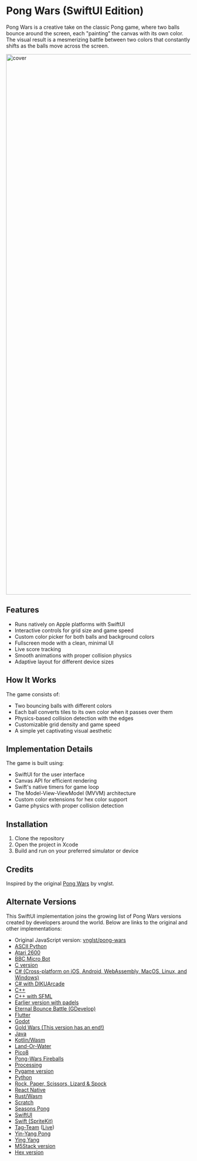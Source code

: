 # Pong Wars (SwiftUI Edition)

Pong Wars is a creative take on the classic Pong game, where two balls bounce around the screen, each "painting" the canvas with its own color. The visual result is a mesmerizing battle between two colors that constantly shifts as the balls move across the screen.

<img width="1472" alt="cover" src="https://github.com/user-attachments/assets/1faeb991-d618-4d05-8e61-6c0d79366cc2" />

## Features

- Runs natively on Apple platforms with SwiftUI
- Interactive controls for grid size and game speed
- Custom color picker for both balls and background colors
- Fullscreen mode with a clean, minimal UI
- Live score tracking
- Smooth animations with proper collision physics
- Adaptive layout for different device sizes

## How It Works

The game consists of:
- Two bouncing balls with different colors
- Each ball converts tiles to its own color when it passes over them
- Physics-based collision detection with the edges
- Customizable grid density and game speed
- A simple yet captivating visual aesthetic

## Implementation Details

The game is built using:
- SwiftUI for the user interface
- Canvas API for efficient rendering
- Swift's native timers for game loop
- The Model-View-ViewModel (MVVM) architecture
- Custom color extensions for hex color support
- Game physics with proper collision detection

## Installation

1. Clone the repository
2. Open the project in Xcode
3. Build and run on your preferred simulator or device

## Credits

Inspired by the original [Pong Wars](https://github.com/vnglst/pong-wars) by vnglst.

## Alternate Versions

This SwiftUI implementation joins the growing list of Pong Wars versions created by developers around the world. Below are links to the original and other implementations:

- Original JavaScript version: [vnglst/pong-wars](https://github.com/vnglst/pong-wars)
- [ASCII Python](https://github.com/flash1293/ascii-pong-wars)
- [Atari 2600](https://forums.atariage.com/topic/360475-pong-wars-atari-2600)
- [BBC Micro Bot](https://mastodon.me.uk/@bbcmicrobot/111829277042377169)
- [C version](https://github.com/BrunoLevy/TinyPrograms)
- [C# (Cross-platform on iOS, Android, WebAssembly, MacOS, Linux, and Windows)](https://aka.platform.uno/pongwars)
- [C# with DIKUArcade](https://github.com/Roar-Morkore-Hansen/pong-wars.git)
- [C++](https://invent.kde.org/carlschwan/pongwars/-/blob/master/src/scene.cpp?ref_type=heads)
- [C++ with SFML](https://github.com/Alan-Kuan/pong-wars)
- [Earlier version with padels](https://twitter.com/CasualEffects/status/1390290306206216196)
- [Eternal Bounce Battle (GDevelop)](https://gd.games/victrisgames/eternal-bounce-battle)
- [Flutter](https://github.com/flikkr/flutter_pong_wars)
- [Godot](https://github.com/rosskarchner/pong-wars-godot)
- [Gold Wars (This version has an end!)](https://ask5.github.io/gold-wars/)
- [Java](https://github.com/krefikk/yingyang)
- [Kotlin/Wasm](https://github.com/wasmhub-dev/pong_wars.kt)
- [Land-Or-Water](https://github.com/makaveli2P/land-or-water)
- [Pico8](https://www.pico-8-edu.com/?c=AHB4YQHaAT3vsH558QbF5cXZxd3F_Uedc010zTVJ_gCnN3F6-RNE_SuEUXRRUa8tpK9wzE3nZMedcvntx9y1MpRnV4Xp0v3ZTrm0EUzMSQTsOWBuJL5-8C2Cl0gG0vK2sXTtKYyQN81iujMXPUN03Vq0FGXNajPzGtHOXUGgE3zegFI4hIIzoYCyC7ITgzcogmTuIaba7Nqzz48mh5JFxYFgKllpExWB7ZVnKAaH5qvd3SzqTLA0aZrR1Wy0GFywwsjUQhgOznQ3jtx6QCkisOCWvA9ngqFsZXMnFyKJhkynGFYEyZmCBcaIkk5BMF3YVRBX7RcFcZtGQbRQEN9GU_uMVEkSiRNn_aR55AmGqmBbiigfGuqybCXz5QnZI3W_Lutw2Ph4FOMn6Scn0lBgoSsFi3KlgIGpya1iYRY=&g=w-w-w-w1HQHw-w2Xw-w3Xw-w2HQH)
- [Pong-Wars Fireballs](https://pong-wars-fireballs.vercel.app)
- [Processing](https://github.com/riktov/processing-pong-wars)
- [Pygame version](https://github.com/BjoernSchilberg/py-pong-wars)
- [Python](https://github.com/vocdex/pong-wars-python)
- [Rock, Paper, Scissors, Lizard & Spock](https://kartikp36.github.io/rock-paper-scissors-lizard-spock/)
- [React Native](https://github.com/Nodonisko/react-native-skia-pong-wars)
- [Rust/Wasm](https://github.com/wasmhub-dev/pong_wars.rs)
- [Scratch](https://scratch.mit.edu/projects/957461584)
- [Seasons Pong](https://github.com/hmak-dev/seasons-pong)
- [SwiftUI](https://github.com/1998code/pong-wars-swiftui)
- [Swift (SpriteKit)](https://github.com/frederik-jacques/ios-pongwars)
- [Tag-Team](https://github.com/SSteve/pong-wars) ([Live](https://ssteve.github.io/pong-wars/))
- [Yin-Yang Pong](https://ying-yang-pong.vercel.app/)
- [Ying Yang](https://twitter.com/a__islam/status/1751485227787034863)
- [M5Stack version](https://github.com/anoken/pong-wars-forM5Stack/)
- [Hex version](https://pong-wars-hex.whichoneiwonder.com/)
